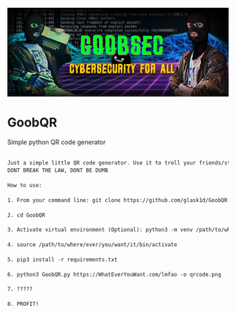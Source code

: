 ![Alt text](https://github.com/glask1d/GoobQR/blob/main/images/GoobSecBanner.jpeg)

# GoobQR
Simple python QR code generator

```txt

Just a simple little QR code generator. Use it to troll your friends/strangers! FOR EDUCATIONAL PURPOSES ONLY!
DONT BREAK THE LAW, DONT BE DUMB

How to use: 

1. From your command line: git clone https://github.com/glask1d/GoobQR

2. cd GoobQR

3. Activate virtual environment (Optional): python3 -m venv /path/to/where/ever/you/want/it

4. source /path/to/where/ever/you/want/it/bin/activate

5. pip3 install -r requirements.txt

6. python3 GoobQR.py https://WhatEverYouWant.com/lmfao -o qrcode.png

7. ?????

8. PROFIT!

```
